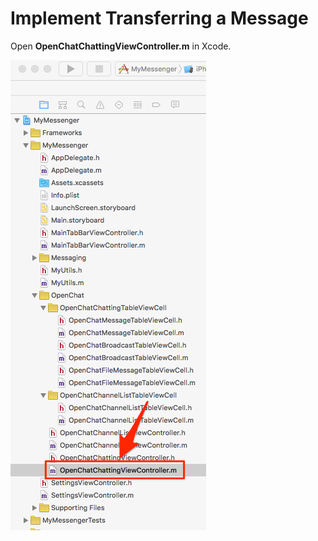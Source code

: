 # Implement Transferring a Message

Open **OpenChatChattingViewController.m** in Xcode.

![](img/005_OpenChatChattingViewController_m.png)

